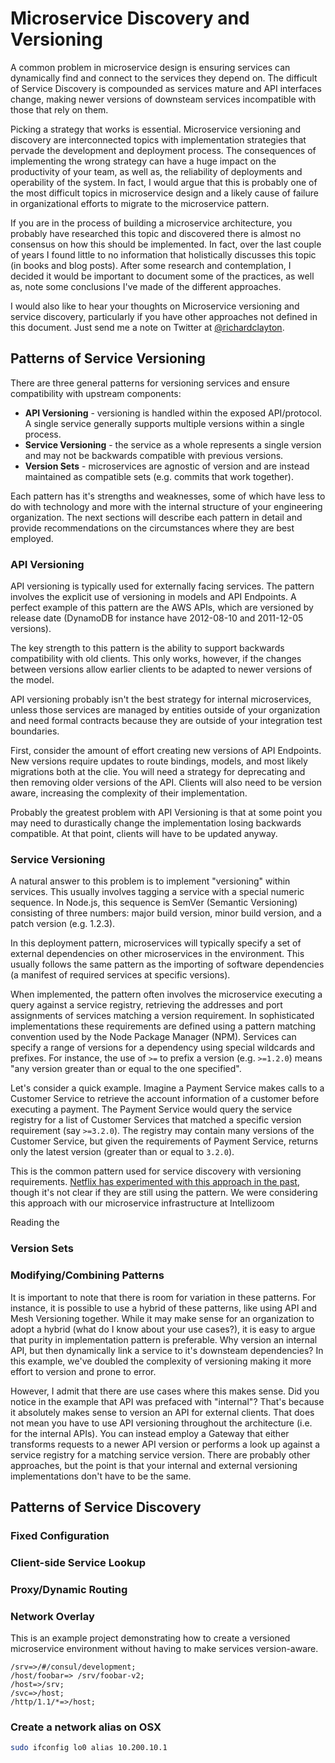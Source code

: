 # Microservice Discovery and Versioning

A common problem in microservice design is ensuring services can dynamically find and connect to the services they depend on.  The difficult of Service Discovery is compounded as services mature and API interfaces change, making newer versions of downsteam services incompatible with those that rely on them.

Picking a strategy that works is essential.  Microservice versioning and discovery are interconnected topics with implementation strategies that pervade the development and deployment process.  The consequences of implementing the wrong strategy can have a huge impact on the productivity of your team, as well as, the reliability of deployments and operability of the system.  In fact, I would argue that this is probably one of the most difficult topics in microservice design and a likely cause of failure in organizational efforts to migrate to the microservice pattern.

If you are in the process of building a microservice architecture, you probably have researched this topic and discovered there is almost no consensus on how this should be implemented.  In fact, over the last couple of years I found little to no information that holistically discusses this topic (in books and blog posts).  After some research and contemplation, I decided it would be important to document some of the practices, as well as, note some conclusions I've made of the different approaches.

I would also like to hear your thoughts on Microservice versioning and service discovery, particularly if you have other approaches not defined in this document.  Just send me a note on Twitter at [@richardclayton](https://twitter.com/richardclayton).

## Patterns of Service Versioning

There are three general patterns for versioning services and ensure compatibility with upstream components:

* **API Versioning** - versioning is handled within the exposed API/protocol.  A single service generally supports multiple versions within a single process.
* **Service Versioning** - the service as a whole represents a single version and may not be backwards compatible with previous versions.
* **Version Sets** - microservices are agnostic of version and are instead maintained as compatible sets (e.g. commits that work together).

Each pattern has it's strengths and weaknesses, some of which have less to do with technology and more with the internal structure of your engineering organization.  The next sections will describe each pattern in detail and provide recommendations on the circumstances where they are best employed.

### API Versioning

API versioning is typically used for externally facing services.  The pattern involves the explicit use of versioning in models and API Endpoints.  A perfect example of this pattern are the AWS APIs, which are versioned by release date (DynamoDB for instance have 2012-08-10 and 2011-12-05 versions).

The key strength to this pattern is the ability to support backwards compatibility with old clients.  This only works, however, if the changes between versions allow earlier clients to be adapted to newer versions of the model.

API versioning probably isn't the best strategy for internal microservices, unless those services are managed by entities outside of your organization and need formal contracts because they are outside of your integration test boundaries.

First, consider the amount of effort creating new versions of API Endpoints.  New versions require updates to route bindings, models, and most likely migrations both at the clie.  You will need a strategy for deprecating and then removing older versions of the API.  Clients will also need to be version aware, increasing the complexity of their implementation.

Probably the greatest problem with API Versioning is that at some point you may need to durastically change the implementation losing backwards compatible.  At that point, clients will have to be updated anyway.  



### Service Versioning

A natural answer to this problem is to implement "versioning" within services.  This usually involves tagging a service with a special numeric sequence.  In Node.js, this sequence is SemVer (Semantic Versioning) consisting of three numbers: major build version, minor build version, and a patch version (e.g. 1.2.3).

In this deployment pattern, microservices will typically specify a set of external dependencies on other microservices in the environment.  This usually follows the same pattern as the importing of software dependencies (a manifest of required services at specific versions).

When implemented, the pattern often involves the microservice executing a query against a service registry, retrieving the addresses and port assignments of services matching a version requirement.  In sophisticated implementations these requirements are defined using a pattern matching convention used by the Node Package Manager (NPM).  Services can specify a range of versions for a dependency using special wildcards and prefixes.  For instance, the use of `>=` to prefix a version (e.g. `>=1.2.0`) means "any version greater than or equal to the one specified".

Let's consider a quick example.  Imagine a Payment Service makes calls to a Customer Service to retrieve the account information of a customer before executing a payment.  The Payment Service would query the service registry for a list of Customer Services that matched a specific version requirement (say `>=3.2.0`).  The registry may contain many versions of the Customer Service, but given the requirements of Payment Service, returns only the latest version (greater than or equal to `3.2.0`).

This is the common pattern used for service discovery with versioning requirements.  [Netflix has experimented with this approach in the past](https://medium.com/the-node-js-collection/netflixandchill-how-netflix-scales-with-node-js-and-containers-cf63c0b92e57#.s0zvz45uk), though it's not clear if they are still using the pattern.  We were considering this approach with our microservice infrastructure at Intellizoom

Reading the 

### Version Sets


### Modifying/Combining Patterns

It is important to note that there is room for variation in these patterns.  For instance, it is possible to use a hybrid of these patterns, like using API and Mesh Versioning together.  While it may make sense for an organization to adopt a hybrid (what do I know about your use cases?), it is easy to argue that purity in implementation pattern is preferable.  Why version an internal API, but then dynamically link a service to it's downsteam dependencies?  In this example, we've doubled the complexity of versioning making it more effort to version and prone to error.

However, I admit that there are use cases where this makes sense.  Did you notice in the example that API was prefaced with "internal"?  That's because it absolutely makes sense to version an API for external clients.  That does not mean you have to use API versioning throughout the architecture (i.e. for the internal APIs).  You can instead employ a Gateway that either transforms requests to a newer API version or performs a look up against a service registry for a matching service version.  There are probably other approaches, but the point is that your internal and external versioning implementations don't have to be the same.

## Patterns of Service Discovery


### Fixed Configuration


### Client-side Service Lookup


### Proxy/Dynamic Routing


### Network Overlay



This is an example project demonstrating how to create a versioned microservice environment without having to make services version-aware.

```
/srv=>/#/consul/development;
/host/foobar=> /srv/foobar-v2;
/host=>/srv;
/svc=>/host;
/http/1.1/*=>/host;
```


### Create a network alias on OSX

```bash
sudo ifconfig lo0 alias 10.200.10.1
```